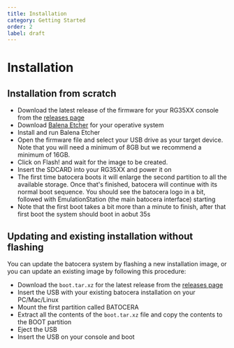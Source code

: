 ```yaml
---
title: Installation
category: Getting Started
order: 2
label: draft
---
```

# Installation

## Installation from scratch

* Download the latest release of the firmware for your RG35XX console from the [releases page](https://github.com/rg35xx-cfw/rg35xx-cfw.github.io/releases)
* Download [Balena Etcher](https://www.balena.io/etcher/) for your operative system
* Install and run Balena Etcher
* Open the firmware file and select your USB drive as your target device. Note that you will need a minimum of 8GB but we recommend a minimum of 16GB.
* Click on Flash! and wait for the image to be created.
* Insert the SDCARD into your RG35XX and power it on
* The first time batocera boots it will enlarge the second partition to all the available storage. Once that's finished, batocera will continue with its normal boot sequence. You should see the batocera logo in a bit, followed with EmulationStation (the main batocera interface) starting
* Note that the first boot takes a bit more than a minute to finish, after that first boot the system should boot in aobut 35s

## Updating and existing installation without flashing

You can update the batocera system by flashing a new installation image, or you can update an existing image by following this procedure:
* Download the ``boot.tar.xz`` for the latest release from the [releases page](https://github.com/rg35xx-cfw/rg35xx-cfw.github.io/releases)
* Insert the USB with your existing batocera installation on your PC/Mac/Linux
* Mount the first partition called BATOCERA
* Extract all the contents of the ``boot.tar.xz`` file and copy the contents to the BOOT partition
* Eject the USB
* Insert the USB on your console and boot

